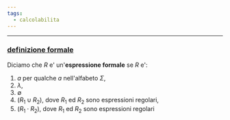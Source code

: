 ```yaml
---
tags:
  - calcolabilita
---
```

___
### <u>definizione formale</u>
Diciamo che $R$ e' un'**espressione formale** se $R$ e':
1. $a$ per qualche $a$ nell'alfabeto $\Sigma$,
2. $\lambda$,
3. $\emptyset$
4. $(R_1\cup R_2)$, dove $R_1$ ed $R_2$ sono espressioni regolari,
5. $(R_1 \cdot R_2)$, dove $R_1$ ed $R_2$ sono espressioni regolari